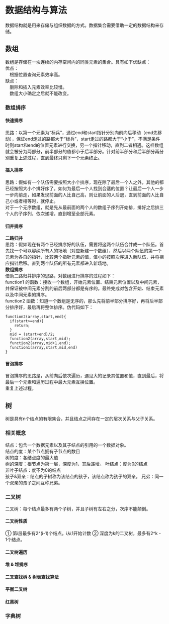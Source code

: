 数据结构与算法
====
数据结构就是用来存储与组织数据的方式。数据集合需要借助一定的数据结构来存储。
## 数组
数组是存储在一块连续的内存空间内的同类元素的集合。具有如下优缺点：<br>
优点：<br>
&ensp;&ensp;根据位置查询元素效率高。<br>
缺点：<br>
&ensp;&ensp;删除和插入元素效率比较慢。<br>
&ensp;&ensp;数组大小确定之后就不能改变。<br>

### 数组排序

#### 快速排序
思路：以第一个元素为“标兵”，通过end和start指针分别向前向后移动（end先移动），保证end走过的路都大于“标兵”，start走过的路都大于“小于”，不满足条件时则start和end的位置元素进行交换，另一个指针移动，直到二者相遇。这样数组就会被分为两部分，前半部分的值都小于后半部分。针对前半部分和后半部分再分别重复上述过程，直到最终只剩下一个元素终止。

#### 插入排序
思路：假如有一个队伍需要按照大小个排序，现在除了最后一个人之外，其他的都已经按照大小个排好序了。如何为最后一个人找到合适的位置？让最后一个人一步一步向前走，如果发现前面的人比自己高，则让前面的人后退，直到前面的人比自己小或者相等时，就停止。<br>
对于一个无序数组，就是先从最前面的两个人的数组子序列开始排，排好之后排三个人的子序列，依次递增，直到增至全部元素。

#### 归并排序
**二路归并**<br>
思路：假如现在有两个已经排序好的队伍，需要将这两个队伍合并成一个队伍。首先找一个可以容纳所有人的场地（对应新建一个数组），然后以两个队伍的第一个元素为各自的指针，比较两个指针元素的值，值小的按照次序进入新队伍，并将相应指针后移。直到两个队伍的所有元素都进入新场地。<br>
**数组排序**<br>
借助二路归并排序的思路，对数组进行排序的过程如下：<br>
function1 的函数：接收一个数组，开始元素位置、结束元素位置以及中间元素，并保证被中间元素分割的前后两部分都是有序的。最终完成对包含开始、结束元素以及中间元素的排序。<br>
function2 函数：知道一个数组是无序的，那么先将前半部分排序好，再将后半部分排序好，最后再将整体排序。伪代码如下：<br>
```
function2(array,start,end){
  if(start>=end){
    return;
  }
  mid = (start+end)/2;
  function2(array,start,mid);
  function2(array,mid+1,end);
  function1(array,start,mid,end)
}
```

#### 冒泡排序
冒泡排序的思路是，从前向后依次遍历，遇见大的记录其位置和值，直到最后，将最后一个元素和遍历过程中最大元素互换位置。<br>
重复上述过程。

## 树
树是具有n个结点的有限集合，并且结点之间存在一定的层次关系与父子关系。
### 相关概念
结点：包含一个数据元素以及其子结点的引用的一个数据对象。<br>
结点的度：某个节点拥有子节点的数目<br>
树的度：各结点度的最大值<br>
树的深度：根节点为第一层，深度为1，其后递增。
叶结点：度为0的结点<br>
非叶子结点：度不为0的结点<br>
孩子&双亲：结点的子树称为该结点的孩子，该结点称为孩子的双亲。
兄弟：同一个双亲的孩子之间互称兄弟。
### 二叉树
二叉树：每个结点最多有两个子树，并且子树有左右之分，次序不能颠倒。
#### 二叉树性质
① 第i层最多有2^(i-1)个结点。i从1开始计数
② 深度为k的二叉树，最多有2^k - 1个结点。

#### 二叉树遍历

#### 堆 & 堆排序

#### 二叉查找树 & 树表查找算法

#### 平衡二叉树

#### 红黑树

### 字典树

